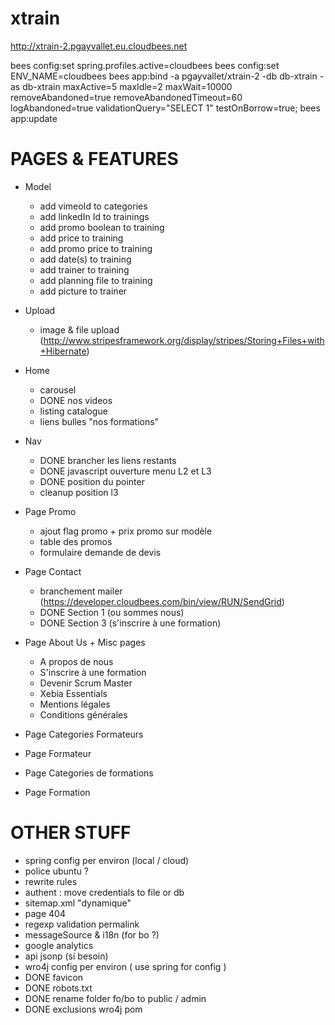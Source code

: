 xtrain
======

http://xtrain-2.pgayvallet.eu.cloudbees.net

bees config:set spring.profiles.active=cloudbees
bees config:set ENV_NAME=cloudbees
bees app:bind -a pgayvallet/xtrain-2 -db db-xtrain -as db-xtrain maxActive=5 maxIdle=2 maxWait=10000 removeAbandoned=true removeAbandonedTimeout=60 logAbandoned=true validationQuery="SELECT 1" testOnBorrow=true;
bees app:update


PAGES & FEATURES
================

- Model
    - add vimeoId to categories
    - add linkedIn Id to trainings
    - add promo boolean to training
    - add price to training
    - add promo price to training
    - add date(s) to training
    - add trainer to training
    - add planning file to training
    - add picture to trainer

- Upload
    - image & file upload (http://www.stripesframework.org/display/stripes/Storing+Files+with+Hibernate)

- Home
    - carousel
    - DONE nos videos
    - listing catalogue
    - liens bulles "nos formations"

- Nav
    - DONE brancher les liens restants
    - DONE javascript ouverture menu L2 et L3
    - DONE position du pointer
    - cleanup position l3

- Page Promo
    - ajout flag promo + prix promo sur modèle
    - table des promos
    - formulaire demande de devis

- Page Contact
    - branchement mailer (https://developer.cloudbees.com/bin/view/RUN/SendGrid)
    - DONE Section 1 (ou sommes nous)
    - DONE Section 3 (s'inscrire à une formation)

- Page About Us + Misc pages
    - A propos de nous
    - S'inscrire à une formation
    - Devenir Scrum Master
    - Xebia Essentials
    - Mentions légales
    - Conditions générales

- Page Categories Formateurs

- Page Formateur

- Page Categories de formations

- Page Formation

OTHER STUFF
===========

- spring config per environ (local / cloud)
- police ubuntu ?
- rewrite rules
- authent : move credentials to file or db
- sitemap.xml "dynamique"
- page 404
- regexp validation permalink
- messageSource & i18n (for bo ?)
- google analytics
- api jsonp (si besoin)
- wro4j config per environ ( use spring for config )
- DONE favicon
- DONE robots.txt
- DONE rename folder fo/bo to public / admin
- DONE exclusions wro4j pom

